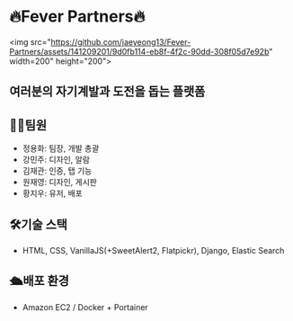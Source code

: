 # 🔥Fever Partners🔥
<img src="https://github.com/jaeyeong13/Fever-Partners/assets/141209201/9d0fb114-eb8f-4f2c-90dd-308f05d7e92b" width=200" height="200">

## 여러분의 자기계발과 도전을 돕는 플랫폼


## 🧑‍💻팀원
- 정용화: 팀장, 개발 총괄
- 강민주: 디자인, 알람
- 김재관: 인증, 탭 기능
- 원재영: 디자인, 게시판
- 황지우: 유저, 배포

## 🛠️기술 스택
- HTML, CSS, VanillaJS(+SweetAlert2, Flatpickr), Django, Elastic Search

## 🛳️배포 환경
- Amazon EC2 / Docker + Portainer
